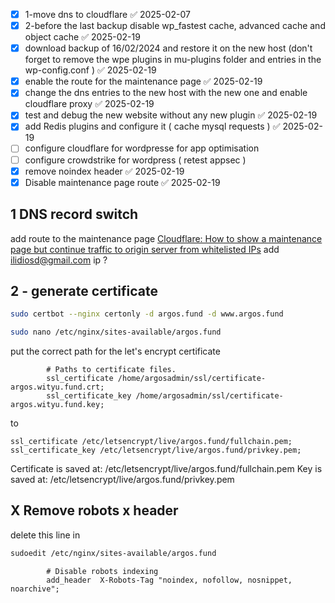- [x] 1-move dns to cloudflare ✅ 2025-02-07
- [x] 2-before the last backup disable wp_fastest cache, advanced cache and object cache ✅ 2025-02-19
- [x] download backup of 16/02/2024 and restore it on the new host (don't forget to remove the wpe plugins in mu-plugins folder and entries in the wp-config.conf ) ✅ 2025-02-19
- [x] enable the route for the maintenance page ✅ 2025-02-19
- [x] change the dns entries to the new host with the new one and enable cloudflare proxy ✅ 2025-02-19
- [x] test and debug the new website without any new plugin ✅ 2025-02-19
- [x] add Redis plugins and configure it ( cache mysql requests ) ✅ 2025-02-19
- [ ] configure cloudflare for wordpresse for app optimisation
- [ ] configure crowdstrike for wordpress ( retest appsec )
- [x] remove noindex header ✅ 2025-02-19
- [x] Disable maintenance page route ✅ 2025-02-19
## 1  DNS record switch
add route to the maintenance page
[Cloudflare: How to show a maintenance page but continue traffic to origin server from whitelisted IPs](https://www.infiniroot.com/blog/1226/cloudflare-how-to-show-maintenance-page-ip-exception-whitelist)
add ilidiosd@gmail.com ip ?

## 2 - generate certificate
```bash 
sudo certbot --nginx certonly -d argos.fund -d www.argos.fund
```

```bash
sudo nano /etc/nginx/sites-available/argos.fund
```

put the correct path for the let's encrypt certificate 

```
        # Paths to certificate files.
        ssl_certificate /home/argosadmin/ssl/certificate-argos.wityu.fund.crt;
        ssl_certificate_key /home/argosadmin/ssl/certificate-argos.wityu.fund.key;
```

to 
```
ssl_certificate /etc/letsencrypt/live/argos.fund/fullchain.pem; ssl_certificate_key /etc/letsencrypt/live/argos.fund/privkey.pem;
```

Certificate is saved at: /etc/letsencrypt/live/argos.fund/fullchain.pem
Key is saved at:         /etc/letsencrypt/live/argos.fund/privkey.pem

## X Remove robots x header 

delete this line in 
```bash 
sudoedit /etc/nginx/sites-available/argos.fund
```

```
        # Disable robots indexing
        add_header  X-Robots-Tag "noindex, nofollow, nosnippet, noarchive";
```